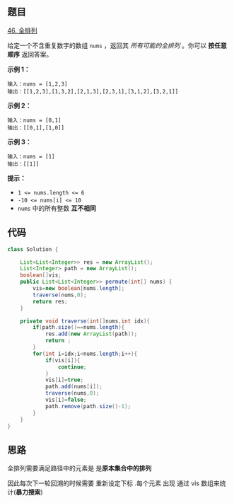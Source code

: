 ## 题目

[46. 全排列](https://leetcode.cn/problems/permutations/)

给定一个不含重复数字的数组 `nums` ，返回其 *所有可能的全排列* 。你可以 **按任意顺序** 返回答案。

 

**示例 1：**

```
输入：nums = [1,2,3]
输出：[[1,2,3],[1,3,2],[2,1,3],[2,3,1],[3,1,2],[3,2,1]]
```

**示例 2：**

```
输入：nums = [0,1]
输出：[[0,1],[1,0]]
```

**示例 3：**

```
输入：nums = [1]
输出：[[1]]
```

 

**提示：**

- `1 <= nums.length <= 6`
- `-10 <= nums[i] <= 10`
- `nums` 中的所有整数 **互不相同**

## 代码

```java
class Solution {

    List<List<Integer>> res = new ArrayList();
    List<Integer> path = new ArrayList();
    boolean[]vis;
    public List<List<Integer>> permute(int[] nums) {
        vis=new boolean[nums.length];
        traverse(nums,0);
        return res;
    }

    private void traverse(int[]nums,int idx){
        if(path.size()==nums.length){
            res.add(new ArrayList(path));
            return ;
        }
        for(int i=idx;i<nums.length;i++){
            if(vis[i]){
                continue;
            }
            vis[i]=true;
            path.add(nums[i]);
            traverse(nums,0);
            vis[i]=false;
            path.remove(path.size()-1);
        }
    }
}
```

## 思路

全排列需要满足路径中的元素是 是**原本集合中的排列** 

因此每次下一轮回溯的时候需要 重新设定下标 .每个元素 出现 通过 vis 数组来统计(**暴力搜索**)


